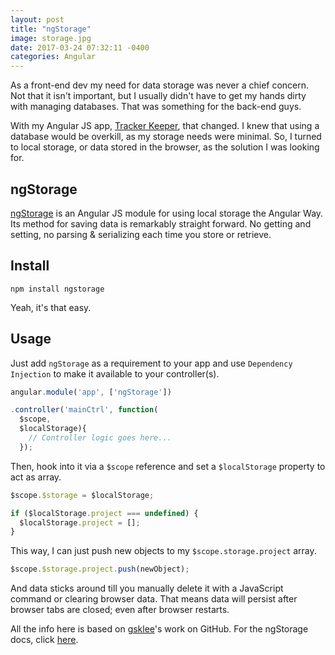 ```yaml
---
layout: post
title: "ngStorage"
image: storage.jpg
date: 2017-03-24 07:32:11 -0400
categories: Angular
---
```

As a front-end dev my need for data storage was never a chief concern. Not that it isn't important, but I usually didn't have to get my hands dirty with managing databases. That was something for the back-end guys.

With my Angular JS app, [Tracker Keeper]('http://jefdewitt.com/trackerkeeper'), that changed. I knew that using a database would be overkill, as my storage needs were minimal. So, I turned to local storage, or data stored in the browser, as the solution I was looking for.

## ngStorage

[ngStorage](https://github.com/gsklee/ngStorage) is an Angular JS module for using local storage the Angular Way. Its method for saving data is remarkably straight forward. No getting and setting, no parsing & serializing each time you store or retrieve.

## Install

```shell
npm install ngstorage
```

Yeah, it's that easy.

## Usage

Just add `ngStorage` as a requirement to your app and use `Dependency Injection` to make it available to your controller(s).

```javascript
angular.module('app', ['ngStorage'])

.controller('mainCtrl', function(
  $scope,
  $localStorage){
    // Controller logic goes here...
  });
```

Then, hook into it via a `$scope` reference and set a `$localStorage` property to act as array.

```javascript
$scope.$storage = $localStorage;

if ($localStorage.project === undefined) {
  $localStorage.project = [];
}
```

This way, I can just push new objects to my `$scope.storage.project` array.

```javascript
$scope.$storage.project.push(newObject);
```

And data sticks around till you manually delete it with a JavaScript command or clearing browser data. That means data will persist after browser tabs are closed; even after browser restarts.

All the info here is based on [gsklee](https://github.com/gsklee)'s work on GitHub. For the ngStorage docs, click [here](https://github.com/gsklee/ngStorage).
